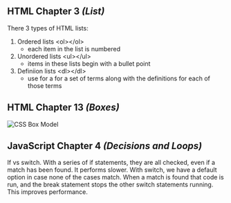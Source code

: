 ## HTML Chapter 3 *(List)*
There 3 types of HTML lists:
  1. Ordered lists \<ol>\</ol>
      - each item in the list is numbered
  2. Unordered lists \<ul>\</ul>
      - items in these lists begin with a bullet point
  3. Definiion lists \<dl><\/dl>
      - use for a for a set of terms along with the definitions for each of those terms

## HTML Chapter 13 *(Boxes)*

![CSS Box Model](/reading-notes/img/boxmodel.gif "The Box Model")

## JavaScript Chapter 4 *(Decisions and Loops)*

If vs switch. With a series of if statements, they are all checked, even if a match has been found. It performs slower. With switch, we have a default option in case none of the cases match. When a match is found that code is run, and the break statement stops the other switch statements running. This improves performance.